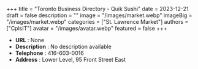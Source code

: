 +++
title = "Toronto Business Directory - Quik Sushi"
date = 2023-12-21
draft = false
description = ""
image = "/images/market.webp"
imageBig = "/images/market.webp"
categories = ["St. Lawrence Market"]
authors = ["CplsIT"]
avatar = "/images/avatar.webp"
featured = false
+++


* **URL** :  None
* **Description** : No description available
* **Telephone** : 416-603-0016
* **Address** : Lower Level, 95 Front Street East